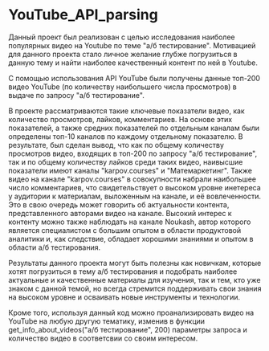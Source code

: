# YouTube_API_parsing

Данный проект был реализован с целью исследования наиболее популярных видео на Youtube по теме "a/б тестирование". Мотивацией для данного проекта стало личное желание глубже погрузиться в данную тему и найти наиболее качественный контент по ней в Youtube.

C помощью использования API YouTube были получены данные топ-200 видео YouTube (по количеству наибольшего числа просмотров) в выдаче по запросу "а/б тестирование".

В проекте рассматриваются такие ключевые показатели видео, как количество просмотров, лайков, комментариев. На основе этих показателей, а также средних показателей по отдельным каналам были определены топ-10 каналов по каждому отдельному показателю. В результате, был сделан вывод, что как по общему количеству просмотров видео, входящих в топ-200 по запросу "а/б тестирование", так и по общему количеству лайков среди таких видео, наивысшие показатели имеют каналы "karpov.courses" и "Матемаркетинг". Также видео на канале "karpov.courses" в совокупности набрали наибольшее число комментариев, что свидетельствует о высоком уровне инетереса у аудитории к материалам, выложенным на канале, и её вовлеченности. Это в свою очередь может говорить об актуальности контента, представленного авторами видео на канале. Высокий интерес к контенту можно также наблюдать на канале Noukash, автор которого является специалистом с большим опытом в области продуктовой аналитики и, как следствие, обладает хорошими знаниями и опытом в области а/б тестирования. 

Результаты данного проекта могут быть полезны как новичкам, которые хотят погрузиться в тему а/б тестирования и подобрать наиболее актуальные и качественные материалы для изучения, так и тем, кто уже знаком с данной темой, но всегда стремится поддерживать свои знания на высоком уровне и осваивать новые инструменты и технологии. 

Кроме того, используя данный код можно проанализировать видео на YouTube на любую другую тематику, изменив в функции get_info_about_videos("а/б тестирование", 200) параметры запроса и количество видео в соответсвии со своим интересом. 
